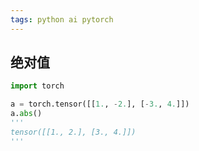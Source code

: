 ```yaml
---
tags: python ai pytorch 
---
```

## 绝对值

```python
import torch

a = torch.tensor([[1., -2.], [-3., 4.]])
a.abs()
'''
tensor([[1., 2.], [3., 4.]])
'''
```







